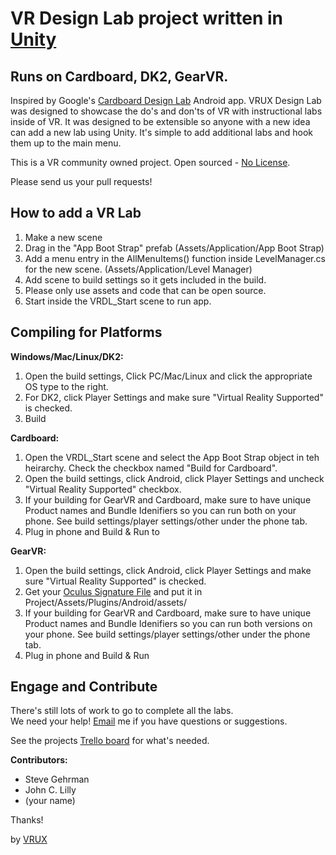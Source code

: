 
# VR Design Lab project written in <a href="http://unity3d.com" target="_blank">Unity</a>

## Runs on Cardboard, DK2, GearVR.

Inspired by Google's <a href="https://play.google.com/store/apps/details?id=com.google.vr.cardboard.apps.designlab&hl=en" target="_blank">Cardboard Design Lab</a> Android app.  VRUX Design Lab was designed to showcase the do's and don'ts of VR with instructional labs inside of VR. 
It was designed to be extensible so anyone with a new idea can add a new lab using Unity. It's simple to add additional labs and hook them up to the main menu.

This is a VR community owned project.  Open sourced - <a href="http://choosealicense.com/no-license/" target="_blank">No License</a>. 

Please send us your pull requests!

## How to add a VR Lab

1. Make a new scene
2. Drag in the "App Boot Strap" prefab (Assets/Application/App Boot Strap)
3. Add a menu entry in the AllMenuItems() function inside LevelManager.cs for the new scene. (Assets/Application/Level Manager)
4. Add scene to build settings so it gets included in the build.
5. Please only use assets and code that can be open source.
6. Start inside the VRDL_Start scene to run app.

## Compiling for Platforms

**Windows/Mac/Linux/DK2:**

1. Open the build settings, Click PC/Mac/Linux and click the appropriate OS type to the right.
1. For DK2, click Player Settings and make sure "Virtual Reality Supported" is checked.
2. Build

**Cardboard:**

1. Open the VRDL_Start scene and select the App Boot Strap object in teh heirarchy. Check the checkbox named "Build for Cardboard".
2. Open the build settings, click Android, click Player Settings and uncheck "Virtual Reality Supported" checkbox.
3. If your building for GearVR and Cardboard, make sure to have unique Product names and Bundle Idenifiers so you can run both on your phone.  See build settings/player settings/other under the phone tab.
4. Plug in phone and Build & Run to 

**GearVR:**

1. Open the build settings, click Android, click Player Settings and make sure "Virtual Reality Supported" is checked.
2. Get your <a href="https://developer.oculus.com/osig/" target="_blank">Oculus Signature File</a> and put it in Project/Assets/Plugins/Android/assets/
3. If your building for GearVR and Cardboard, make sure to have unique Product names and Bundle Idenifiers so you can run both versions on your phone.  See build settings/player settings/other under the phone tab.
4. Plug in phone and Build & Run

## Engage and Contribute

There's still lots of work to go to complete all the labs.  
We need your help! [Email](mailto:steve@vrux.co) me if you have questions or suggestions.

See the projects <a href="https://trello.com/b/V6xU9a4Y/vr-design-lab" target="_blank">Trello board</a> for what's needed.

**Contributors:**

- Steve Gehrman
- John C. Lilly
- (your name)

Thanks!

by <a href="http://vrux.co" target="_blank">VRUX</a>
